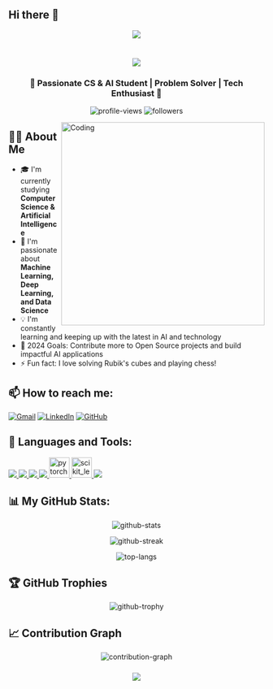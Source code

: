 ## Hi there 👋
<div align="center">
  <img src="https://readme-typing-svg.herokuapp.com/?font=Architects+Daughter&color=7AF79A&size=30&lines=Hey!+It's+Mohamed+El-bouanani!;I'm+a+CS+%26+AI+Student...;And+I'm+from+Morocco!;I'm+also+19+years+old!" />
</div>

<h1 align="center">
  <a href="https://git.io/typing-svg">
    <img src="https://readme-typing-svg.herokuapp.com/?lines=Welcome+to+my+GitHub+Profile!&center=true&size=30">
  </a>
</h1>

<h3 align="center">🚀 Passionate CS & AI Student | Problem Solver | Tech Enthusiast 🚀</h3>

<p align="center">
  <img src="https://komarev.com/ghpvc/?username=yourusername&label=Profile%20views&color=0e75b6&style=flat" alt="profile-views" />
  <img src="https://img.shields.io/github/followers/yourusername?label=Followers&style=social" alt="followers" />
</p>

<img align="right" alt="Coding" width="400" src="https://media.giphy.com/media/qgQUggAC3Pfv687qPC/giphy.gif">

## 🙋‍♂️ About Me

- 🎓 I'm currently studying **Computer Science & Artificial Intelligence**
- 🌱 I'm passionate about **Machine Learning, Deep Learning, and Data Science**
- 💡 I'm constantly learning and keeping up with the latest in AI and technology
- 🎯 2024 Goals: Contribute more to Open Source projects and build impactful AI applications
- ⚡ Fun fact: I love solving Rubik's cubes and playing chess!

## 📫 How to reach me:

<p align="left">
  <a href="mailto:bravo.simo.2005@gmail.com" target="_blank"><img src="https://img.shields.io/badge/Gmail-D14836?style=for-the-badge&logo=gmail&logoColor=white" alt="Gmail"></a>
  <a href="https://www.linkedin.com/in/yourusername/" target="_blank"><img src="https://img.shields.io/badge/LinkedIn-0077B5?style=for-the-badge&logo=linkedin&logoColor=white" alt="LinkedIn"></a>
  <a href="https://github.com/yourusername" target="_blank"><img src="https://img.shields.io/badge/GitHub-100000?style=for-the-badge&logo=github&logoColor=white" alt="GitHub"></a>
</p>

## 🚀 Languages and Tools:

<p align="left"> 
  <a href="https://www.python.org" target="_blank"> <img src="https://img.icons8.com/color/48/000000/python.png"/> </a>
  <a href="https://www.java.com" target="_blank"> <img src="https://img.icons8.com/color/48/000000/java-coffee-cup-logo.png"/> </a>
  <a href="https://www.w3schools.com/cpp/" target="_blank"> <img src="https://img.icons8.com/color/48/000000/c-plus-plus-logo.png"/> </a>
  <a href="https://www.tensorflow.org" target="_blank"> <img src="https://img.icons8.com/color/48/000000/tensorflow.png"/> </a>
  <a href="https://pytorch.org/" target="_blank"> <img src="https://www.vectorlogo.zone/logos/pytorch/pytorch-icon.svg" alt="pytorch" width="40" height="40"/> </a>
  <a href="https://scikit-learn.org/" target="_blank"> <img src="https://upload.wikimedia.org/wikipedia/commons/0/05/Scikit_learn_logo_small.svg" alt="scikit_learn" width="40" height="40"/> </a>
  <a href="https://git-scm.com/" target="_blank"> <img src="https://img.icons8.com/color/48/000000/git.png"/> </a>
</p>

## 📊 My GitHub Stats:

<p align="center">
  <img src="https://github-readme-stats.vercel.app/api?username=yourusername&show_icons=true&theme=radical" alt="github-stats" />
</p>

<p align="center">
  <img src="https://github-readme-streak-stats.herokuapp.com/?user=yourusername&theme=radical" alt="github-streak" />
</p>

<p align="center">
  <img src="https://github-readme-stats.vercel.app/api/top-langs/?username=yourusername&layout=compact&theme=radical" alt="top-langs" />
</p>

## 🏆 GitHub Trophies

<p align="center">
  <img src="https://github-profile-trophy.vercel.app/?username=yourusername&theme=darkhub&no-frame=true&margin-w=15" alt="github-trophy" />
</p>

## 📈 Contribution Graph

<p align="center">
  <img src="https://activity-graph.herokuapp.com/graph?username=yourusername&theme=react-dark" alt="contribution-graph" />
</p>

<h3 align="center">
    <img src="https://readme-typing-svg.herokuapp.com/?font=Righteous&size=25&center=true&vCenter=true&width=500&height=70&duration=4000&lines=Thanks+for+visiting!+✌️;+Shoot+me+a+message+on+LinkedIn!;I'm+always+down+to+collab+:)">
</h3>

<br/>
